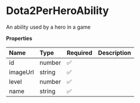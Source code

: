 # Dota2PerHeroAbility

An ability used by a hero in a game

**Properties**

| Name     | Type   | Required | Description |
| :------- | :----- | :------- | :---------- |
| id       | number | ✅       |             |
| imageUrl | string | ✅       |             |
| level    | number | ✅       |             |
| name     | string | ✅       |             |

<!-- This file was generated by liblab | https://liblab.com/ -->

